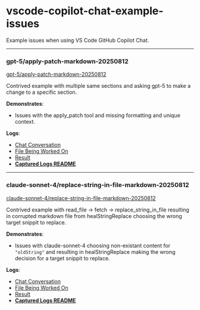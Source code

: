 # vscode-copilot-chat-example-issues

Example issues when using VS Code GitHub Copilot Chat.

---

### gpt-5/apply-patch-markdown-20250812

[gpt-5/apply-patch-markdown-20250812](./examples/gpt-5/apply-patch-markdown-20250812)

Contrived example with multiple same sections and asking gpt-5 to make a change to a specific section.

**Demonstrates**:

- Issues with the apply_patch tool and missing formatting and unique context.

**Logs**:

- [Chat Conversation](results/gpt-5/apply-patch-markdown-20250812/20250813-1350/000-chat-conversation.md)
- [File Being Worked On](./results/gpt-5/apply-patch-markdown-20250812/20250813-1350/research-document.md)
- [Result](./results/gpt-5/apply-patch-markdown-20250812/20250813-1350/research-document.result.md)
- [**Captured Logs README**](./results/gpt-5/apply-patch-markdown-20250812/20250813-1350/README.md)

---

### claude-sonnet-4/replace-string-in-file-markdown-20250812

[claude-sonnet-4/replace-string-in-file-markdown-20250812](./examples/claude-sonnet-4/replace-string-in-file-markdown-20250812)

Contrived example with read_file -> fetch -> replace_string_in_file resulting in corrupted markdown file from healStringReplace choosing the wrong target snippit to replace.

**Demonstrates**:

- Issues with claude-sonnet-4 choosing non-existant content for `"oldString"` and resulting in healStringReplace making the wrong decision for a target snippit to replace.

**Logs**:

- [Chat Conversation](./results/claude-sonnet-4/replace-string-in-file-markdown-20250812/20250813-1527/000-chat-conversation.md)
- [File Being Worked On](./results/claude-sonnet-4/replace-string-in-file-markdown-20250812/20250813-1527/research-document.md)
- [Result](./results/claude-sonnet-4/replace-string-in-file-markdown-20250812/20250813-1527/research-document.result.md)
- [**Captured Logs README**](./results/claude-sonnet-4/replace-string-in-file-markdown-20250812/20250813-1527/README.md)
